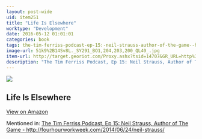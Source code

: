 ```yaml
---
layout: post-wide
uid: item251
title: "Life Is Elsewhere"
worktype: "Development"
date: 2016-05-12 01:01:01
categories: book
tags: the-tim-ferriss-podcast-ep-15:-neil-strauss-author-of-the-game--http://fourhourworkweek.com/2014/06/24/neil-strauss/
image-url: 51k9%2B14Sv8L._SY291_BO1,204,203,200_QL40_.jpg
item-url: http://target.georiot.com/Proxy.ashx?tsid=14707&GR_URL=http%3A%2F%2Fwww.amazon.com%2FLife-Elsewhere-Milan-Kundera%2Fdp%2F0060997028
description: "The Tim Ferriss Podcast, Ep 15: Neil Strauss, Author of The Game - http://fourhourworkweek.com/2014/06/24/neil-strauss/"
---
```

<a href="http://target.georiot.com/Proxy.ashx?tsid=14707&GR_URL=http%3A%2F%2Fwww.amazon.com%2FLife-Elsewhere-Milan-Kundera%2Fdp%2F0060997028" target="blank"><img src="../../../../img/thumbs/51k9%2B14Sv8L._SY291_BO1,204,203,200_QL40_.jpg" class="prod-img"></a>
<h2>Life Is Elsewhere</h2>
<p><a class="btn btn-primary" href="http://target.georiot.com/Proxy.ashx?tsid=14707&GR_URL=http%3A%2F%2Fwww.amazon.com%2FLife-Elsewhere-Milan-Kundera%2Fdp%2F0060997028" target="blank">View on Amazon</a><p>
<p>Mentioned in: <a href="http://fourhourworkweek.com/2014/06/24/neil-strauss/" target="blank">The Tim Ferriss Podcast, Ep 15: Neil Strauss, Author of The Game - http://fourhourworkweek.com/2014/06/24/neil-strauss/</a></p>
